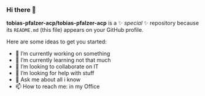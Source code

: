 ### Hi there 👋

**tobias-pfalzer-acp/tobias-pfalzer-acp** is a ✨ _special_ ✨ repository because its `README.md` (this file) appears on your GitHub profile.

Here are some ideas to get you started:

- 🔭 I’m currently working on something
- 🌱 I’m currently learning not that much
- 👯 I’m looking to collaborate on IT
- 🤔 I’m looking for help with stuff
- 💬 Ask me about all i know
- 📫 How to reach me: in my Office
